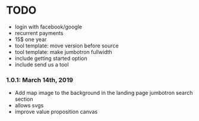 # TODO
* login with facebook/google
* recurrent payments
* 15$ one year
* tool template: move version before source
* tool template: make jumbotron fullwidth
* include getting started option
* include send us a tool


### 1.0.1: March 14th, 2019
* Add map image to the background in the landing page jumbotron search section
* allows svgs
* improve value proposition canvas
